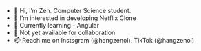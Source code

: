 - 👋 Hi, I’m Zen. Computer Science student.
- 👀 I’m interested in developing Netflix Clone
- 🌱 Currently learning - Angular
- 💞️ Not yet available for collaboration
- 📫 Reach me on Instsgram (@hangzenol), TikTok (@hangzenol)

<!---
hangzenol/hangzenol is a ✨ special ✨ repository because its `README.md` (this file) appears on your GitHub profile.
You can click the Preview link to take a look at your changes.
--->
